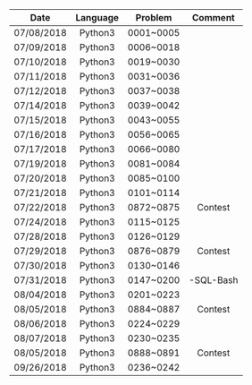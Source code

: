 | Date          | Language      | Problem   |  Comment  |
| :-----------: | :-----------: | :-------: | :-------: |
| 07/08/2018    | Python3       | 0001~0005 |           |
| 07/09/2018    | Python3       | 0006~0018 |           |
| 07/10/2018    | Python3       | 0019~0030 |           |
| 07/11/2018    | Python3       | 0031~0036 |           |
| 07/12/2018    | Python3       | 0037~0038 |           |
| 07/14/2018    | Python3       | 0039~0042 |           |
| 07/15/2018    | Python3       | 0043~0055 |           |
| 07/16/2018    | Python3       | 0056~0065 |           |
| 07/17/2018    | Python3       | 0066~0080 |           |
| 07/19/2018    | Python3       | 0081~0084 |           |
| 07/20/2018    | Python3       | 0085~0100 |           |
| 07/21/2018    | Python3       | 0101~0114 |           |
| 07/22/2018    | Python3       | 0872~0875 | Contest   |
| 07/24/2018    | Python3       | 0115~0125 |           |
| 07/28/2018    | Python3       | 0126~0129 |           |
| 07/29/2018    | Python3       | 0876~0879 | Contest   |
| 07/30/2018    | Python3       | 0130~0146 |           |
| 07/31/2018    | Python3       | 0147~0200 | -SQL-Bash |
| 08/04/2018    | Python3       | 0201~0223 |           |
| 08/05/2018    | Python3       | 0884~0887 | Contest   |
| 08/06/2018    | Python3       | 0224~0229 |           |
| 08/07/2018    | Python3       | 0230~0235 |           |
| 08/05/2018    | Python3       | 0888~0891 | Contest   |
| 09/26/2018    | Python3       | 0236~0242 |           |
